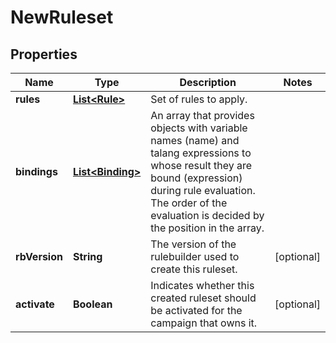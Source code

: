 

# NewRuleset

## Properties

Name | Type | Description | Notes
------------ | ------------- | ------------- | -------------
**rules** | [**List&lt;Rule&gt;**](Rule.md) | Set of rules to apply. | 
**bindings** | [**List&lt;Binding&gt;**](Binding.md) | An array that provides objects with variable names (name) and talang expressions to whose result they are bound (expression) during rule evaluation. The order of the evaluation is decided by the position in the array. | 
**rbVersion** | **String** | The version of the rulebuilder used to create this ruleset. |  [optional]
**activate** | **Boolean** | Indicates whether this created ruleset should be activated for the campaign that owns it. |  [optional]



